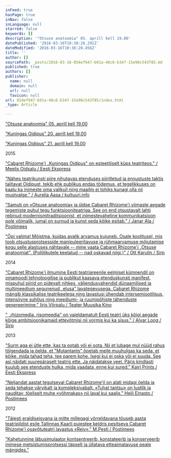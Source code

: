 ```yaml
---
inFeed: true
hasPage: true
inNav: false
inLanguage: null
starred: false
keywords: []
description: '"Otsuse anatoomia" 05. aprill kell 19.00'
datePublished: '2016-03-16T10:38:26.291Z'
dateModified: '2016-03-16T10:38:20.456Z'
title: ''
author: []
sourcePath: _posts/2016-03-16-854ef947-b91a-46c6-b347-15e98c543f85.md
published: true
authors: []
publisher:
  name: null
  domain: null
  url: null
  favicon: null
url: 854ef947-b91a-46c6-b347-15e98c543f85/index.html
_type: Article

---
```

["Otsuse anatoomia" 05\. aprill kell 19.00][0]

["Kuningas Oidipus" 20\. aprill kell 19.00][1]

["Kuningas Oidipus" 21\. aprill kell 19.00][1]

2015

["Cabaret Rhizome'i „Kuningas Oidipus" on esteetiliselt küps teatriteos." / Meelis Oidsalu / Eesti Ekspress][2]

["Nähes teatrikunsti piire nihutavas etenduses piiritletud ja ennustuste taktis talitavat Oidipust, tekib ehk publikus endas tõdemus, et tegelikkuses on kaalu ka inimeste oma valikuil ning maailm ei tohiks kunagi olla nii mustvalge." / Aurelia Aasa / kultuuri.info][3]

["Samuti on «Otsuse anatoomia» ja üldse Cabaret Rhizome'i viimaste aegade tegemiste puhul tegu funktsiooniteatriga. See on end otsustavalt lahti rebinud modernismitraditsioonist, et inimestevaheline kommunikatsioon pole võimalik, jumal on surnud ja kunst seda kõike esitab." / Janar Ala / Postimees][4]

["Õpi valima! Mõistma, kuidas avalik arvamus kujuneb. Osale koolitusel, mis toob otsustusprotsesside manipuleeritavuse ja rühmaarvamuse mõjutamise kogu selle alastuses nähtavale -- mine vaata Cabaret Rhizome'i „Otsuse anatoomiat". (Poliitikutele keelatud -- nad oskavad niigi.)" / Ott Karulin / Sirp][5]

2014

["Cabaret Rhizome'i ilmumine Eesti teatriareenile eelmisel kümnendil on omamoodi tehnoloogilise ja publikut kaasava etenduskunsti manifest, mispuhul piirid on pidevalt nihkes, väljendusvahendid dünaamilised ja multimeedium segunenud „elusa" lavategevusega. Cabaret Rhizome mängib klassikalise teatrikeelega ning lavastusi ühendab intersemiootilisus, intensiivne suhtlus ning meediumi- ja ruumipõhiste tähenduste genereerimine." Iiris Viirpalu / Teater Muusika Kino][6]

[" „rhizomedia. risomeedia" on vaieldamatult Eesti teatri üks kõigi aegade kõige ambitsioonikamaid ettevõtmisi nii vormis kui ka sisus." / Alvar Loog / Sirp][7]

2013

["Surm aga ei ütle ette, kas ta ootab või ei oota. Nii et lubage mul nüüd rahus tõlgendada ja öelda, et "Mutantants" õpetab meile muuhulgas ka seda, et kõike, mida tahad teha, tee parem kohe. Isegi kui ei oska või ei suuda. See asi näidati suurepäraselt teatris ette. Ja näidatakse veel. Päris kindlasti kuulub see etenduste hulka, mida vaadata, enne kui sured." Kairi Prints / Eesti Ekspress][8]

["Neljandat aastat tegutseval Cabaret Rhizome'il on alati midagi öelda ja seda tehakse värvikalt ja kompleksivabalt. «Tuhat tantsu» on lustlik ja nauditav, tõeliselt muhe «võhmakas» nii laval kui saalis." Heili Einasto / Postimees][9]

2012

["Täiesti eraldiseisvana ja mitte millegagi võrreldavana tõuseb aasta teatripildist esile Tallinnas Kaarli puiestee keldris pesitseva Cabaret Rhizome'i osavõtuteatri lavastus «Reiv»."  M.Pesti / Postimees][10]

["Kahetunnine läbusimulaator kontsentreerib, konstateerib ja konserveerib inimese metsistumisprotsessi täpselt ja üllatava etteaimatavuse peale mängides."][11]

[0]: https://www.facebook.com/events/1358123884205194/
[1]: https://www.facebook.com/events/959970384109849/
[2]: http://ekspress.delfi.ee/areen/kompleksideta-oidipus?id=73197663
[3]: http://kultuur.info/blogi/blog/aurelia-aasa-raamistatud-inimene-piirideta-teatris/
[4]: http://kultuur.postimees.ee/3153883/teater-kui-pehme-kommunikatsioon
[5]: http://www.sirp.ee/s1-artiklid/teater/rosimanluse-katsepolugoon-valijatele/
[6]: https://leviolondingres.wordpress.com/2014/05/13/cabaret-rhizomei-risoomid/
[7]: http://www.sirp.ee/s1-artiklid/teater/digitaalse-olemise-talutav-kergus/
[8]: http://ekspress.delfi.ee/news/areen/enne-kui-sured-tantsi?id=65991484
[9]: http://kultuur.postimees.ee/1194714/tuhat-tantsu-enne-surma
[10]: http://arvamus.postimees.ee/1083534/teatri-aasta-2012-teatririndel-muutusteta
[11]: http://ekspress.delfi.ee/news/areen/luhiulevaade-maailma-asjust-teatris?id=64144675